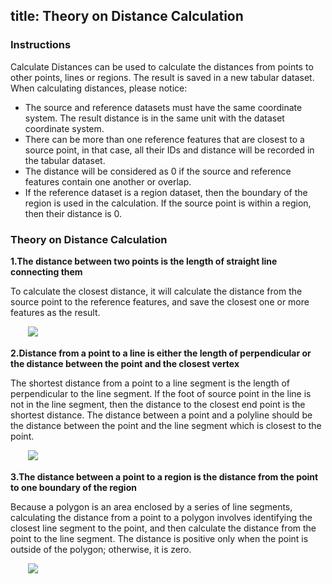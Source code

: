 title: Theory on Distance Calculation
---
   
### Instructions
 
Calculate Distances can be used to calculate the distances from points to other points, lines or regions. The result is saved in a new tabular dataset. When calculating distances, please notice:
     
-  The source and reference datasets must have the same coordinate system. The result distance is in the same unit with the dataset coordinate system.  
-  There can be more than one reference features that are closest to a source point, in that case, all their IDs and distance will be recorded in the tabular dataset.
-  The distance will be considered as 0 if the source and reference features contain one another or overlap.  
-  If the reference dataset is a region dataset, then the boundary of the region is used in the calculation. If the source point is within a region, then their distance is 0. 
 
  
### Theory on Distance Calculation  
  
**1.The distance between two points is the length of straight line connecting them**  
  
To calculate the closest distance, it will calculate the distance from the source point to the reference features, and save the closest one or more features as the result.
 
　　![](img//DistanceMeasure1.png)   
  
**2.Distance from a point to a line is either the length of perpendicular or the distance between the point and the closest vertex**  
  
The shortest distance from a point to a line segment is the length of perpendicular to the line segment. If the foot of source point in the line is not in the line segment, then the distance to the closest end point is the shortest distance. The distance between a point and a polyline should be the distance between the point and the line segment which is closest to the point.


　　![](img//DistanceMeasure2.png)   
    
  
**3.The distance between a point to a region is the distance from the point to one boundary of the region**  
  
Because a polygon is an area enclosed by a series of line segments, calculating the distance from a point to a polygon involves identifying the closest line segment to the point, and then calculate the distance from the point to the line segment. The distance is positive only when the point is outside of the polygon; otherwise, it is zero.

　　![](img//DistanceMeasure3.png)   
     